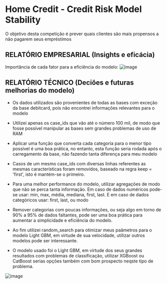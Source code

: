 # Home Credit - Credit Risk Model Stability
O objetivo desta competição é prever quais clientes são mais propensos a não pagarem seus empréstimos

## RELATÓRIO EMPRESARIAL (Insights e eficácia)
Importância de cada fator para a eficiência do modelo: 
![image](https://github.com/user-attachments/assets/e3ed2f09-76e5-4dbd-96e8-25136d6e7b77)









## RELATÓRIO TÉCNICO (Deciões e futuras melhorias do modelo)

- Os dados utilizados são provenientes de todas as bases com exceção da base debitcard, pois não encontrei informações relevantes para o modelo

- Utilizei apenas os case_ids que vão até o número 100 mil, de modo que fosse possível manipular as bases sem grandes problemas de uso de RAM

- Aplicar uma função que converta cada categoria para o menor tipo possível é uma boa prática, no entanto, esta função seria rodada após o carregamento da base, não fazendo tanta diferença para meu modelo

- Casos de um mesmo case_ids com diversas linhas referentes as mesmas características foram removidos, baseado na regra keep = 'first', isto é mantém-se o primeiro.

- Para uma melhor performance do modelo, utilizar agregações de modo que não se perca tanta informação. Em caso de dados numéricos pode-se usar: min, max, média, mediana, first, last.
  E em caso de dados categóricos usar: first, last, ou modo

- Remover categorias com poucas informações, ou seja algo em torno de 90% a 95% de dados faltantes, pode ser uma boa prática para aumentar a simplicidade e eficiência do modelo.

- Ao fim utilizei random_search para otimizar meus paâmetros para o modelo Light GBM, em virtude de sua velocidade, utilizar outros modelos pode ser interessante.

- O modelo usado foi o Light GBM, em virtude dos seus grandes resultados com problemas de classificação, utilizar XGBoost ou CatBoost serias opções também com bom prospecto neqste tipo de problema.




![image](https://github.com/user-attachments/assets/e0662042-1f06-4fd5-a450-f67711534f1d)

